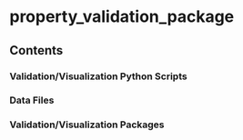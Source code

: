 # property_validation_package

## Contents
### Validation/Visualization Python Scripts
### Data Files
### Validation/Visualization Packages
